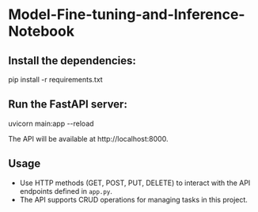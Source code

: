 # Model-Fine-tuning-and-Inference-Notebook

## Install the dependencies:
pip install -r requirements.txt
##  Run the FastAPI server:
uvicorn main:app --reload


The API will be available at http://localhost:8000.

## Usage

- Use HTTP methods (GET, POST, PUT, DELETE) to interact with the API endpoints defined in `app.py`.
- The API supports CRUD operations for managing tasks in this project.

